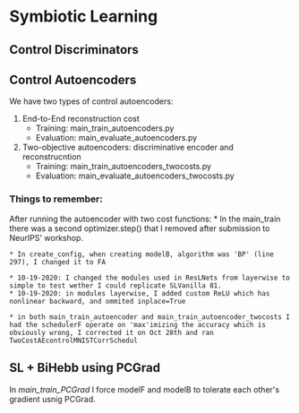 # Symbiotic Learning


## Control Discriminators

## Control Autoencoders
We have two types of control autoencoders:
1. End-to-End reconstruction cost
    * Training: main_train_autoencoders.py
    * Evaluation: main_evaluate_autoencoders.py
1. Two-objective autoencoders: discriminative encoder and 
reconstrucntion
    * Training: main_train_autoencoders_twocosts.py
    * Evaluation: main_evaluate_autoencoders_twocosts.py  


### Things to remember:
After running the autoencoder with two cost functions:
    * In the main_train there was a second optimizer.step() that I removed after
    submission to NeurIPS' workshop.

    * In create_config, when creating modelB, algorithm was 'BP' (line 297), I changed it to FA

    * 10-19-2020: I changed the modules used in ResLNets from layerwise to simple to test wether I could replicate SLVanilla 81.
    * 10-19-2020: in modules layerwise, I added custom ReLU which has nonlinear backward, and ommited inplace=True

    * in both main_train_autoencoder and main_train_autoencoder_twocosts I had the schedulerF operate on 'max'imizing the accuracy which is obviously wrong, I corrected it on Oct 28th and ran TwoCostAEcontrolMNISTCorrSchedul  
## SL + BiHebb using PCGrad

In *main_train_PCGrad* I force modelF and modelB to tolerate each other's gradient usnig PCGrad.  